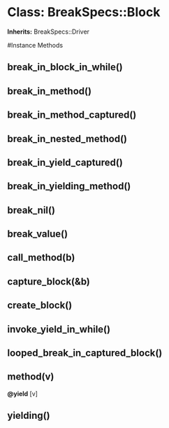 # Class: BreakSpecs::Block
**Inherits:** BreakSpecs::Driver
    




#Instance Methods
## break_in_block_in_while() [](#method-i-break_in_block_in_while)

## break_in_method() [](#method-i-break_in_method)

## break_in_method_captured() [](#method-i-break_in_method_captured)

## break_in_nested_method() [](#method-i-break_in_nested_method)

## break_in_yield_captured() [](#method-i-break_in_yield_captured)

## break_in_yielding_method() [](#method-i-break_in_yielding_method)

## break_nil() [](#method-i-break_nil)

## break_value() [](#method-i-break_value)

## call_method(b) [](#method-i-call_method)

## capture_block(&b) [](#method-i-capture_block)

## create_block() [](#method-i-create_block)

## invoke_yield_in_while() [](#method-i-invoke_yield_in_while)

## looped_break_in_captured_block() [](#method-i-looped_break_in_captured_block)

## method(v) [](#method-i-method)

**@yield** [v] 

## yielding() [](#method-i-yielding)

